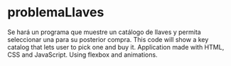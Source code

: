 # problemaLlaves
Se hará un programa que muestre un catálogo de llaves y permita seleccionar una para su posterior compra.
This code will show a key catalog that lets user to pick one and buy it. Application made with HTML, CSS and JavaScript. Using flexbox and animations.


